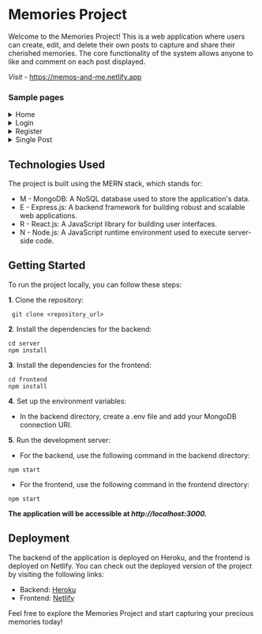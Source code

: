 # Memories Project
Welcome to the Memories Project! This is a web application where users can create, edit, and delete their own posts to capture and share their cherished memories. The core functionality of the system allows anyone to like and comment on each post displayed.

_Visit_ - https://memos-and-me.netlify.app

### Sample pages
<details>
<summary>Home</summary>
  
![image](https://github.com/pasinduweerarathne/mern-memories-project/assets/95599859/3f49caeb-f74e-4d25-905c-9267658af9a8)
</details>
<details>
<summary>Login</summary>
  
![image](https://github.com/pasinduweerarathne/mern-memories-project/assets/95599859/d721904c-6b73-41ac-96c3-3558fb49e188)
</details>
<details>
<summary>Register</summary>
  
![image](https://github.com/pasinduweerarathne/mern-memories-project/assets/95599859/ab9b0afb-d89f-4e0f-91e5-6a25025d84fe)
</details>
<details>
<summary>Single Post</summary>
  
![image](https://github.com/pasinduweerarathne/mern-memories-project/assets/95599859/2d3158e7-bca9-4aa7-939c-5172a8ddb99d)
</details>

## Technologies Used
The project is built using the MERN stack, which stands for:

- M - MongoDB: A NoSQL database used to store the application's data.
- E - Express.js: A backend framework for building robust and scalable web applications.
- R - React.js: A JavaScript library for building user interfaces.
- N - Node.js: A JavaScript runtime environment used to execute server-side code.



## Getting Started
To run the project locally, you can follow these steps:

**1**. Clone the repository:
```
 git clone <repository_url>
```
**2**. Install the dependencies for the backend:
```
cd server
npm install
```
**3**. Install the dependencies for the frontend:
```
cd frontend
npm install
```
**4**. Set up the environment variables:
   - In the backend directory, create a .env file and add your MongoDB connection URI.

**5**. Run the development server:
   - For the backend, use the following command in the backend directory:
```
npm start
```
   - For the frontend, use the following command in the frontend directory:
```
npm start
```

**The application will be accessible at _http://localhost:3000._**

## Deployment
The backend of the application is deployed on Heroku, and the frontend is deployed on Netlify. You can check out the deployed version of the project by visiting the following links:

- Backend:  [Heroku](https://dashboard.heroku.com)
- Frontend: [Netlify](https://app.netlify.com)

Feel free to explore the Memories Project and start capturing your precious memories today!
